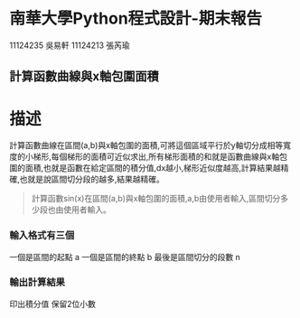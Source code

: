 # 南華大學Python程式設計-期末報告
11124235 吳易軒 11124213 張芮瑜

## 計算函數曲線與x軸包圍面積

# 描述
計算函數曲線在區間(a,b)與x軸包圍的面積,可將這個區域平行於y軸切分成相等寬度的小梯形,每個梯形的面積可近似求出,所有梯形面積的和就是函數曲線與x軸包圍的面積,也就是函數在給定區間的積分值,dx越小,梯形近似度越高,計算結果越精確,也就是說區間切分段的越多,結果越精確。
> 計算函數sin(x)在區間(a,b)與x軸包圍的面積,a,b由使用者輸入,區間切分多少段也由使用者輸入。

### 輸入格式有三個 
一個是區間的起點 a
一個是區間的終點 b
最後是區間切分的段數 n
### 輸出計算結果
印出積分值 保留2位小數
